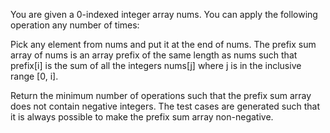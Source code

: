 You are given a 0-indexed integer array nums. You can apply the following operation any number of times:

Pick any element from nums and put it at the end of nums.
The prefix sum array of nums is an array prefix of the same length as nums such that prefix[i] is the sum of all the integers nums[j] where j is in the inclusive range [0, i].

Return the minimum number of operations such that the prefix sum array does not contain negative integers. The test cases are generated such that it is always possible to make the prefix sum array non-negative.
